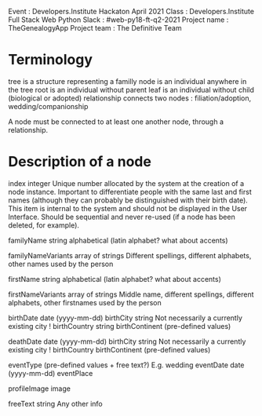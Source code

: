 Event : Developers.Institute Hackaton April 2021
Class : Developers.Institute Full Stack Web Python
Slack : #web-py18-ft-q2-2021
Project name : TheGenealogyApp
Project team : The Definitive Team

Terminology
===========
tree is a structure representing a familly
node is an individual anywhere in the tree
root is an individual without parent
leaf is an individual without child (biological or adopted)
relationship connects two nodes : filiation/adoption, wedding/companionship 

A node must be connected to at least one another node, through a relationship.

Description of a node
=====================
index
    integer
    Unique number allocated by the system at the creation of a node instance. Important to differentiate people with the same last and first names (although they can probably be distinguished with their birth date). This item is internal to the system and should not be displayed in the User Interface.
    Should be sequential and never re-used (if a node has been deleted, for example).

familyName
    string alphabetical (latin alphabet? what about accents)

familyNameVariants 
    array of strings
    Different spellings, different alphabets, other names used by the person

firstName
    string alphabetical (latin alphabet? what about accents)

firstNameVariants
    array of strings
    Middle name, different spellings, different alphabets, other firstnames used by the person

birthDate
    date (yyyy-mm-dd)
birthCity
    string
    Not necessarily a currently existing city !
birthCountry
    string
birthContinent
    (pre-defined values)

deathDate
    date (yyyy-mm-dd)
birthCity
    string
    Not necessarily a currently existing city !
birthCountry
birthContinent
    (pre-defined values)

eventType
    (pre-defined values + free text?)
    E.g. wedding
eventDate
    date (yyyy-mm-dd)
eventPlace

profileImage
    image

freeText
    string
    Any other info


